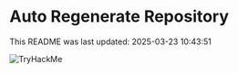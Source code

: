 # Auto Regenerate Repository

This README was last updated: 2025-03-23 10:43:51

 ![TryHackMe](https://tryhackme.com/badge/533634)